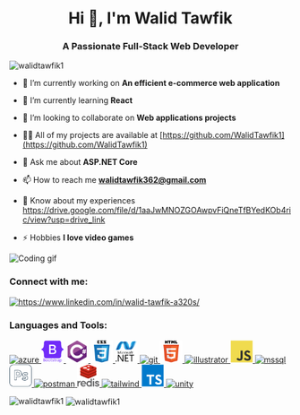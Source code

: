 <h1 align="center">Hi 👋, I'm Walid Tawfik</h1>
<h3 align="center">A Passionate Full-Stack Web Developer</h3>

<p align="left"> <img src="https://komarev.com/ghpvc/?username=walidtawfik1&label=Profile%20views&color=0e75b6&style=flat" alt="walidtawfik1" /> </p>

- 🔭 I’m currently working on **An efficient e-commerce web application**

- 🌱 I’m currently learning **React**
                                              
- 👯 I’m looking to collaborate on **Web applications projects**

- 👨‍💻 All of my projects are available at [https://github.com/WalidTawfik1](https://github.com/WalidTawfik1)

- 💬 Ask me about **ASP.NET Core**

- 📫 How to reach me **walidtawfik362@gmail.com**

- 📄 Know about my experiences https://drive.google.com/file/d/1aaJwMNOZGOAwpvFiQneTfBYedKOb4ric/view?usp=drive_link

- ⚡ Hobbies **I love video games**

<p align="left">
  <img src="https://media2.giphy.com/media/v1.Y2lkPTc5MGI3NjExMGo4N3k1bXphZmsxczV2czJmbXM1MGp5emhqNzUwdGw5bDA3NWpqeiZlcD12MV9pbnRlcm5hbF9naWZfYnlfaWQmY3Q9Zw/bGgsc5mWoryfgKBx1u/giphy.gif" alt="Coding gif" width="300">
</p>

                                                                                                                      
<h3 align="left">Connect with me:</h3>
<p align="left">
<a href="https://linkedin.com/in/https://www.linkedin.com/in/walid-tawfik-a320s/" target="blank"><img align="center" src="https://raw.githubusercontent.com/rahuldkjain/github-profile-readme-generator/master/src/images/icons/Social/linked-in-alt.svg" alt="https://www.linkedin.com/in/walid-tawfik-a320s/" height="30" width="40" /></a>
</p>

<h3 align="left">Languages and Tools:</h3>
<p align="left"> <a href="https://azure.microsoft.com/en-in/" target="_blank" rel="noreferrer"> <img src="https://www.vectorlogo.zone/logos/microsoft_azure/microsoft_azure-icon.svg" alt="azure" width="40" height="40"/> </a> <a href="https://getbootstrap.com" target="_blank" rel="noreferrer"> <img src="https://raw.githubusercontent.com/devicons/devicon/master/icons/bootstrap/bootstrap-plain-wordmark.svg" alt="bootstrap" width="40" height="40"/> </a> <a href="https://www.w3schools.com/cs/" target="_blank" rel="noreferrer"> <img src="https://raw.githubusercontent.com/devicons/devicon/master/icons/csharp/csharp-original.svg" alt="csharp" width="40" height="40"/> </a> <a href="https://www.w3schools.com/css/" target="_blank" rel="noreferrer"> <img src="https://raw.githubusercontent.com/devicons/devicon/master/icons/css3/css3-original-wordmark.svg" alt="css3" width="40" height="40"/> </a> <a href="https://dotnet.microsoft.com/" target="_blank" rel="noreferrer"> <img src="https://raw.githubusercontent.com/devicons/devicon/master/icons/dot-net/dot-net-original-wordmark.svg" alt="dotnet" width="40" height="40"/> </a> <a href="https://git-scm.com/" target="_blank" rel="noreferrer"> <img src="https://www.vectorlogo.zone/logos/git-scm/git-scm-icon.svg" alt="git" width="40" height="40"/> </a> <a href="https://www.w3.org/html/" target="_blank" rel="noreferrer"> <img src="https://raw.githubusercontent.com/devicons/devicon/master/icons/html5/html5-original-wordmark.svg" alt="html5" width="40" height="40"/> </a> <a href="https://www.adobe.com/in/products/illustrator.html" target="_blank" rel="noreferrer"> <img src="https://www.vectorlogo.zone/logos/adobe_illustrator/adobe_illustrator-icon.svg" alt="illustrator" width="40" height="40"/> </a> <a href="https://developer.mozilla.org/en-US/docs/Web/JavaScript" target="_blank" rel="noreferrer"> <img src="https://raw.githubusercontent.com/devicons/devicon/master/icons/javascript/javascript-original.svg" alt="javascript" width="40" height="40"/> </a> <a href="https://www.microsoft.com/en-us/sql-server" target="_blank" rel="noreferrer"> <img src="https://www.svgrepo.com/show/303229/microsoft-sql-server-logo.svg" alt="mssql" width="40" height="40"/> </a> <a href="https://www.photoshop.com/en" target="_blank" rel="noreferrer"> <img src="https://raw.githubusercontent.com/devicons/devicon/master/icons/photoshop/photoshop-line.svg" alt="photoshop" width="40" height="40"/> </a> <a href="https://postman.com" target="_blank" rel="noreferrer"> <img src="https://www.vectorlogo.zone/logos/getpostman/getpostman-icon.svg" alt="postman" width="40" height="40"/> </a> <a href="https://redis.io" target="_blank" rel="noreferrer"> <img src="https://raw.githubusercontent.com/devicons/devicon/master/icons/redis/redis-original-wordmark.svg" alt="redis" width="40" height="40"/> </a> <a href="https://tailwindcss.com/" target="_blank" rel="noreferrer"> <img src="https://www.vectorlogo.zone/logos/tailwindcss/tailwindcss-icon.svg" alt="tailwind" width="40" height="40"/> </a> <a href="https://www.typescriptlang.org/" target="_blank" rel="noreferrer"> <img src="https://raw.githubusercontent.com/devicons/devicon/master/icons/typescript/typescript-original.svg" alt="typescript" width="40" height="40"/> </a> <a href="https://unity.com/" target="_blank" rel="noreferrer"> <img src="https://www.vectorlogo.zone/logos/unity3d/unity3d-icon.svg" alt="unity" width="40" height="40"/> </a> </p>

<p><img align="left" src="https://github-readme-stats.vercel.app/api/top-langs?username=walidtawfik1&show_icons=true&locale=en&layout=compact" alt="walidtawfik1" /></p>

<p>&nbsp;<img align="center" src="https://github-readme-stats.vercel.app/api?username=walidtawfik1&show_icons=true&locale=en" alt="walidtawfik1" /></p>
